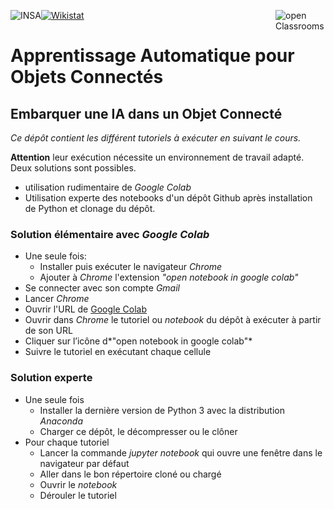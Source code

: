 <a href="http://www.insa-toulouse.fr/" ><img src="http://www.math.univ-toulouse.fr/~besse/Wikistat/Images/Logo_INSAvilletoulouse-RVB.png" style="float:left; max-width: 130px; display: inline" alt="INSA"/></a>

<a href="https://openclassrooms.com/" ><img src="https://upload.wikimedia.org/wikipedia/fr/0/0d/Logo_OpenClassrooms.png" style="float:right; max-width: 80px; display: inline" alt="open Classrooms"/> </a>

<a href="http://wikistat.fr/" ><img src="http://www.math.univ-toulouse.fr/~besse/Wikistat/Images/wikistat.jpg" style="float:center; max-width: 250px; display: inline"  alt="Wikistat"/></a>

# Apprentissage Automatique pour Objets Connectés
## Embarquer une IA dans un Objet Connecté

*Ce dépôt contient les différent tutoriels à exécuter en suivant le cours.*

**Attention** leur exécution nécessite un environnement de travail adapté. Deux solutions sont possibles. 

- utilisation rudimentaire de *Google Colab*
- Utilisation experte des notebooks d'un dépôt Github après installation de Python et clonage du dépôt.

### Solution élémentaire avec *Google Colab*
- Une seule fois: 
    - Installer puis exécuter le navigateur *Chrome*
    - Ajouter à *Chrome* l'extension *"open notebook in google colab"*
- Se connecter avec son compte *Gmail*
- Lancer *Chrome*
- Ouvrir l'URL de [Google Colab](https://colab.research.google.com/notebooks/welcome.ipynb)
- Ouvrir dans *Chrome* le tutoriel ou *notebook* du dépôt à exécuter à partir de son URL
- Cliquer sur l’icône d*"open notebook in google colab"*
- Suivre le tutoriel en exécutant chaque cellule

### Solution experte
- Une seule fois
    - Installer la dernière version de Python 3 avec la distribution *Anaconda*
    - Charger ce dépôt, le décompresser ou le clôner
- Pour chaque tutoriel
    - Lancer la commande *jupyter notebook* qui ouvre une fenêtre dans le navigateur par défaut
    - Aller dans le bon répertoire cloné ou chargé
    - Ouvrir le *notebook* 
    - Dérouler le tutoriel
